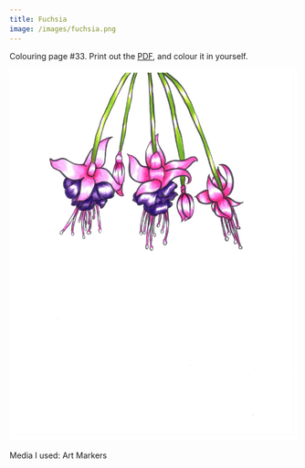 ```yaml
---
title: Fuchsia
image: /images/fuchsia.png
---
```

Colouring page #33. Print out the [PDF], and colour it in yourself.

![png]

Media I used: Art Markers

[png]: /images/fuchsia.png
[PDF]: /images/fuchsia.pdf
